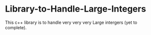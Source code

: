# Library-to-Handle-Large-Integers
This  c++ library is to handle very very very Large intergers (yet to complete).

